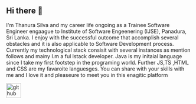 ## Hi there 👋 

I'm Thanura Silva and my career life ongoing as a Trainee Software Engineer engaague to Institute of Software Engeenering (IJSE), Panadura, Sri Lanka. I enjoy with the successful outcome that accomplish several obstacles and it is also applicable to Software Development process. 
Currently my technological stack consisit with several instances as mention follows and mainy I.m a ful lstack developer. Java is my initaial language since I take my first footstep in the programing world. Further JS,TS ,HTML and CSS are my favaroite languesges. You can share with your skills with me and I love it and pleaseure to meet you in this enagitic platform

[<img src='https://cdn.jsdelivr.net/npm/simple-icons@3.0.1/icons/github.svg' alt='github' height='40'>](https://github.com/ThanuraSilva)  
